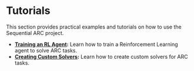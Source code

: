 # Tutorials

This section provides practical examples and tutorials on how to use the Sequential ARC project.

* **[Training an RL Agent](./training_an_rl_agent.md):** Learn how to train a Reinforcement Learning agent to solve ARC tasks.
* **[Creating Custom Solvers](./creating_custom_solvers.md):** Learn how to create custom solvers for ARC tasks.
